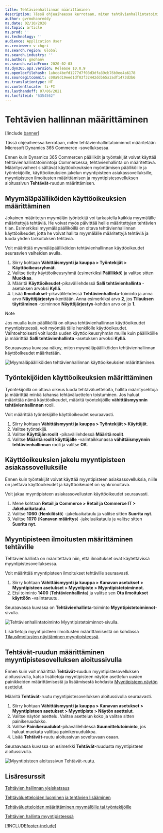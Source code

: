 ```yaml
---
title: Tehtävienhallinnan määrittäminen
description: Tässä ohjeaiheessa kerrotaan, miten tehtävienhallintatoiminnot määritetään Microsoft Dynamics 365 Commerce -sovelluksessa.
author: gvrmohanreddy
ms.date: 02/10/2020
ms.topic: article
ms.prod: ''
ms.technology: ''
audience: Application User
ms.reviewer: v-chgri
ms.search.region: Global
ms.search.industry: ''
ms.author: gmohanv
ms.search.validFrom: 2020-02-03
ms.dyn365.ops.version: Release 10.0.9
ms.openlocfilehash: 1abcc4befd1277d7f08d3dfa89cb76b0ee4a6178
ms.sourcegitcommit: c08a9d19eed1df03f32442ddb65a2adf1473d3b6
ms.translationtype: HT
ms.contentlocale: fi-FI
ms.lasthandoff: 07/06/2021
ms.locfileid: "6354562"
---
```

# <a name="configure-task-management"></a>Tehtävien hallinnan määrittäminen

[!include [banner](includes/banner.md)]

Tässä ohjeaiheessa kerrotaan, miten tehtävienhallintatoiminnot määritetään Microsoft Dynamics 365 Commerce -sovelluksessa.

Ennen kuin Dynamics 365 Commercen päälliköt ja työntekijät voivat käyttää tehtävienhallintatoimintoja Commercessa, tehtävienhallinta on määritettävä. Määritysvaiheet sisältävät käyttöoikeuksien myöntämisen päälliköille ja työntekijöille, käyttöoikeuksien jakelun myyntipisteen asiakassovelluksille, myyntipisteen ilmoitusten määrittämisen ja myyntipistesovelluksen aloitussivun **Tehtävät**-ruudun määrittämisen.

## <a name="configure-permissions-for-store-managers"></a>Myymäläpäälliköiden käyttöoikeuksien määrittäminen

Jokainen määritetyn myymälän työntekijä voi tarkastella kaikkia myymälälle määritettyjä tehtäviä. He voivat myös päivittää heille määritettyjen tehtävien tilan. Esimerkiksi myymäläpäälliköillä on oltava tehtävienhallinnan käyttöoikeudet, jotta he voivat hallita myymälälle määritettyjä tehtäviä ja luoda yhden tarkoituksen tehtäviä.

Voit määrittää myymäläpäälliköiden tehtävienhallinnan käyttöoikeudet seuraavien vaiheiden avulla.

1. Siirry kohtaan **Vähittäismyynti ja kauppa \> Työntekijät \> Käyttöoikeusryhmät**.
1. Valitse tietty käyttöoikeusryhmä (esimerkiksi **Päällikkö**) ja valitse sitten **Muokkaa**.
1. Määritä **Käyttöoikeudet**-pikavälilehdessä **Salli tehtävienhallinta** -asetuksen arvoksi **Kyllä**.
1. Lisää **Ilmoitukset**-pikavälilehdessä **Tehtävienhallinta**-toiminto ja anna arvo **Näyttöjärjestys**-kenttään. Anna esimerkiksi arvo **2**, jos **Tilauksen täyttäminen** -toiminnon **Näyttöjärjestys**-kohdan arvo on jo **1**.
    
> [!NOTE]
> Jos muulla kuin päälliköllä on oltava tehtävienhallinnan käyttöoikeudet myyntipisteessä, voit myöntää tälle henkilölle käyttöoikeudet. Vaihtoehtoisesti voit luoda uuden käyttöoikeusryhmän muille kuin päälliköille ja määrittää **Salli tehtävienhallinta** -asetuksen arvoksi **Kyllä**.

Seuraavassa kuvassa näkyy, miten myymäläpäälliköiden tehtävienhallinnan käyttöoikeudet määritetään.

![Myymäläpäälliköiden tehtävienhallinnan käyttöoikeuksien määrittäminen.](media/HQ-POS-Tasks-Notifications-User-Permission.png)

## <a name="configure-permissions-for-employees"></a>Työntekijöiden käyttöoikeuksien määrittäminen

Työntekijöillä on oltava oikeus luoda tehtäväluetteloita, hallita määritysehtoja ja määrittää minkä tahansa tehtäväluettelon toistuminen. Jos haluat määrittää nämä käyttöoikeudet, määritä työntekijöille **vähittäismyynnin tehtävienhallinnan** rooli.

Voit määrittää työntekijälle käyttöoikeudet seuraavasti.

1. Siirry kohtaan **Vähittäismyynti ja kauppa \> Työntekijät \> Käyttäjät**.
1. Valitse työntekijä.
1. Valitse **Käyttäjän roolit** -pikavälilehdessä **Määritä roolit**.
1. Valitse **Määritä roolit käyttäjälle** -valintaikkunassa **vähittäismyynnin tehtävienhallinnan** rooli ja valitse **OK**.

## <a name="distribute-permissions-to-pos-clients"></a>Käyttöoikeuksien jakelu myyntipisteen asiakassovelluksille

Ennen kuin työntekijät voivat käyttää myyntipisteen asiakassovelluksia, niille on jaettava käyttöoikeudet ja käyttöoikeudet on synkronoitava.

Voit jakaa myyntipisteen asiakassovellusten käyttöoikeudet seuraavasti.

1. Mene kohtaan **Retail ja Commerce \> Retail ja Commerce IT \> Jakeluaikataulu**.
1. Valitse **1060** (**Henkilöstö**) -jakeluaikataulu ja valitse sitten **Suorita nyt**.
1. Valitse **1070** (**Kanavan määritys**) -jakeluaikataulu ja valitse sitten **Suorita nyt**.

## <a name="configure-pos-notifications-for-tasks"></a>Myyntipisteen ilmoitusten määrittäminen tehtäville

Tehtävienhallinta on määritettävä niin, että ilmoitukset ovat käytettävissä myyntipistesovelluksessa.

Voit määrittää myyntipisteen ilmoitukset tehtäville seuraavasti.

1. Siirry kohtaan **Vähittäismyynti ja kauppa \> Kanavan asetukset \> Myyntipisteen asetukset \> Myyntipiste \> Myyntipistetoiminnot**.
1. Etsi toiminto **1400** (**Tehtävienhallinta**) ja valitse sen **Ota ilmoitukset käyttöön** -valintaruutu.

Seuraavassa kuvassa on **Tehtävienhallinta**-toiminto **Myyntipistetoiminnot**-sivulla.

![Tehtävienhallintatoiminto Myyntipistetoiminnot-sivulla.](media/HQ-POS-Tasks-Notifications.png)

Lisärtietoja myyntipisteen ilmoitusten määrittämisestä on kohdassa [Tilausilmoitusten näyttäminen myyntipisteessä](notifications-pos.md).

## <a name="configure-the-tasks-tile-on-a-pos-application-home-page"></a>Tehtävät-ruudun määrittäminen myyntipistesovelluksen aloitussivulla

Ennen kuin voit määrittää **Tehtävät**-ruudun myyntipistesovelluksen aloitussivulla, katso lisätietoja myyntipisteen näytön asettelun uusien painikkeiden määrittämisestä ja lisäämisestä kohdasta [Myyntipisteen näytön asettelut](pos-screen-layouts.md).

Määritä **Tehtävät**-ruutu myyntipistesovelluksen aloitussivulla seuraavasti.

1. Siirry kohtaan **Vähittäismyynti ja kauppa \> Kanavan asetukset \> Myyntipisteen asetukset \> Myyntipiste \> Näytön asettelut**.
1. Valitse näytön asettelu. Valitse asettelun koko ja valitse sitten painikeruudukko.
1. Valitse **Painikeruudukot**-pikavälilehdessä **Suunnittelutoiminto**, jos haluat muokata valittua painikeruudukkoa.
1. Lisää **Tehtävät**-ruutu aloitussivun soveltuvaan osaan.

Seuraavassa kuvassa on esimerkki **Tehtävät**-ruudusta myyntipisteen aloitussivulla.

![Myyntipisteen aloitussivun Tehtävät-ruutu.](media/POS-home-screen-tasks-button-image.png)

## <a name="additional-resources"></a>Lisäresurssit

[Tehtävien hallinnan yleiskatsaus](task-mgmt-overview.md)

[Tehtäväluetteloiden luominen ja tehtävien lisääminen](task-mgmt-create-lists.md)

[Tehtäväluetteloiden määrittäminen myymälöille tai työntekijöille](task-mgmt-assign-lists.md)

[Tehtävien hallinta myyntipisteessä](task-mgmt-POS.md)


[!INCLUDE[footer-include](../includes/footer-banner.md)]
